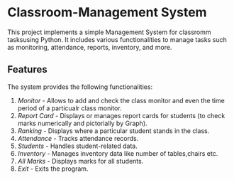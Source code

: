 # Classroom-Management System

This project implements a simple Management System for classromm tasksusing Python. It includes various functionalities to manage tasks such as monitoring, attendance, reports, inventory, and more.

## Features

The system provides the following functionalities:
1. *Monitor* - Allows to add and check the class monitor and even the time period of a particualr class monitor.
2. *Report Card* - Displays or manages report cards for students (to check marks numerically and pictorially by Graph).
3. *Ranking* - Displays where a particular student stands in the class.
4. *Attendance* - Tracks attendance records.
5. *Students* - Handles student-related data.
6. *Inventory* - Manages inventory data like number of tables,chairs etc.
7. *All Marks* - Displays marks for all students.
8. *Exit* - Exits the program.
